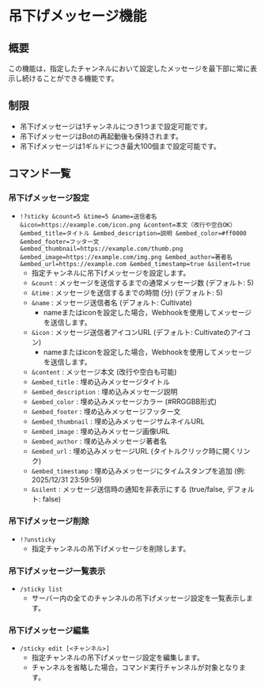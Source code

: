 # 吊下げメッセージ機能
## 概要
この機能は，指定したチャンネルにおいて設定したメッセージを最下部に常に表示し続けることができる機能です。

## 制限
- 吊下げメッセージは1チャンネルにつき1つまで設定可能です。
- 吊下げメッセージはBotの再起動後も保持されます。
- 吊下げメッセージは1ギルドにつき最大100個まで設定可能です。

## コマンド一覧
### 吊下げメッセージ設定
- `!?sticky &count=5 &time=5 &name=送信者名 &icon=https://example.com/icon.png &content=本文（改行や空白OK） &embed_title=タイトル &embed_description=説明 &embed_color=#ff0000 &embed_footer=フッター文 &embed_thumbnail=https://example.com/thumb.png &embed_image=https://example.com/img.png &embed_author=著者名 &embed_url=https://example.com &embed_timestamp=true &silent=true`
    - 指定チャンネルに吊下げメッセージを設定します。
    - `&count` : メッセージを送信するまでの通常メッセージ数 (デフォルト: 5)
    - `&time` : メッセージを送信するまでの時間 (分) (デフォルト: 5)
    - `&name` : メッセージ送信者名 (デフォルト: Cultivate)
        - nameまたはiconを設定した場合，Webhookを使用してメッセージを送信します。
    - `&icon` : メッセージ送信者アイコンURL (デフォルト: Cultivateのアイコン)
        - nameまたはiconを設定した場合，Webhookを使用してメッセージを送信します。
    - `&content` : メッセージ本文 (改行や空白も可能)
    - `&embed_title` : 埋め込みメッセージタイトル
    - `&embed_description` : 埋め込みメッセージ説明
    - `&embed_color` : 埋め込みメッセージカラー (#RRGGBB形式)
    - `&embed_footer` : 埋め込みメッセージフッター文
    - `&embed_thumbnail` : 埋め込みメッセージサムネイルURL
    - `&embed_image` : 埋め込みメッセージ画像URL
    - `&embed_author` : 埋め込みメッセージ著者名
    - `&embed_url` : 埋め込みメッセージURL (タイトルクリック時に開くリンク)
    - `&embed_timestamp` : 埋め込みメッセージにタイムスタンプを追加 (例: 2025/12/31 23:59:59)
    - `&silent` : メッセージ送信時の通知を非表示にする (true/false, デフォルト: false)
### 吊下げメッセージ削除
- `!?unsticky`
    - 指定チャンネルの吊下げメッセージを削除します。
### 吊下げメッセージ一覧表示
- `/sticky list`
    - サーバー内の全てのチャンネルの吊下げメッセージ設定を一覧表示します。
### 吊下げメッセージ編集
- `/sticky edit [<チャンネル>]`
    - 指定チャンネルの吊下げメッセージ設定を編集します。
    - チャンネルを省略した場合，コマンド実行チャンネルが対象となります。